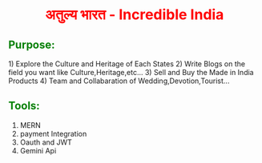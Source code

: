 <h1 style="color:red; text-align:center">अतुल्य भारत - Incredible India</h1>

<h2 style="color:green;">
  Purpose:
</h2>
<p>
  1) Explore the Culture and Heritage of Each States 
  2) Write Blogs on the field you want like Culture,Heritage,etc...
  3) Sell and Buy the Made in India Products 
  4) Team and Collabaration of Wedding,Devotion,Tourist...
</p>

<h2 style="color:green;">
  Tools:
</h2>
<ol>
  <li>MERN</li>
  <li>payment Integration</li>
  <li>Oauth and JWT</li>
  <li>Gemini Api</li>
</ol>


